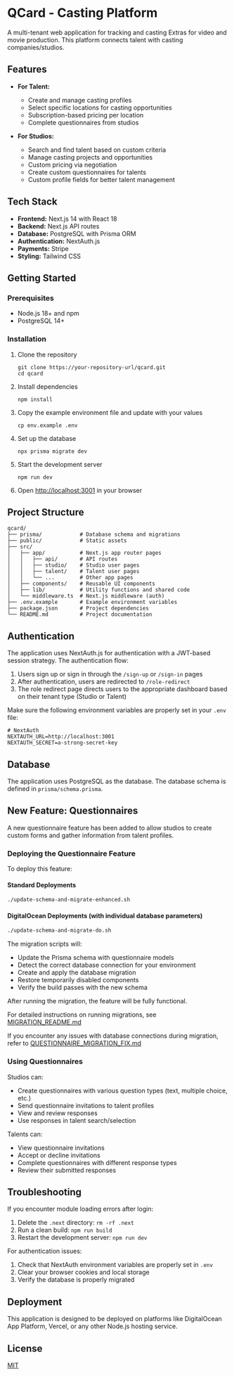 # QCard - Casting Platform

A multi-tenant web application for tracking and casting Extras for video and movie production. This platform connects talent with casting companies/studios.

## Features

- **For Talent:**
  - Create and manage casting profiles
  - Select specific locations for casting opportunities
  - Subscription-based pricing per location
  - Complete questionnaires from studios
  
- **For Studios:**
  - Search and find talent based on custom criteria
  - Manage casting projects and opportunities
  - Custom pricing via negotiation
  - Create custom questionnaires for talents
  - Custom profile fields for better talent management

## Tech Stack

- **Frontend:** Next.js 14 with React 18
- **Backend:** Next.js API routes
- **Database:** PostgreSQL with Prisma ORM
- **Authentication:** NextAuth.js
- **Payments:** Stripe
- **Styling:** Tailwind CSS

## Getting Started

### Prerequisites

- Node.js 18+ and npm
- PostgreSQL 14+

### Installation

1. Clone the repository
   ```
   git clone https://your-repository-url/qcard.git
   cd qcard
   ```

2. Install dependencies
   ```
   npm install
   ```

3. Copy the example environment file and update with your values
   ```
   cp env.example .env
   ```

4. Set up the database
   ```
   npx prisma migrate dev
   ```

5. Start the development server
   ```
   npm run dev
   ```

6. Open [http://localhost:3001](http://localhost:3001) in your browser

## Project Structure

```
qcard/
├── prisma/            # Database schema and migrations
├── public/            # Static assets
├── src/
│   ├── app/           # Next.js app router pages
│   │   ├── api/       # API routes
│   │   ├── studio/    # Studio user pages
│   │   ├── talent/    # Talent user pages
│   │   └── ...        # Other app pages
│   ├── components/    # Reusable UI components
│   ├── lib/           # Utility functions and shared code
│   └── middleware.ts  # Next.js middleware (auth)
├── .env.example       # Example environment variables
├── package.json       # Project dependencies
└── README.md          # Project documentation
```

## Authentication

The application uses NextAuth.js for authentication with a JWT-based session strategy. The authentication flow:

1. Users sign up or sign in through the `/sign-up` or `/sign-in` pages
2. After authentication, users are redirected to `/role-redirect`
3. The role redirect page directs users to the appropriate dashboard based on their tenant type (Studio or Talent)

Make sure the following environment variables are properly set in your `.env` file:

```
# NextAuth
NEXTAUTH_URL=http://localhost:3001
NEXTAUTH_SECRET=a-strong-secret-key
```

## Database

The application uses PostgreSQL as the database. The database schema is defined in `prisma/schema.prisma`.

## New Feature: Questionnaires

A new questionnaire feature has been added to allow studios to create custom forms and gather information from talent profiles. 

### Deploying the Questionnaire Feature

To deploy this feature:

#### Standard Deployments
```bash
./update-schema-and-migrate-enhanced.sh
```

#### DigitalOcean Deployments (with individual database parameters)
```bash
./update-schema-and-migrate-do.sh
```

The migration scripts will:
- Update the Prisma schema with questionnaire models
- Detect the correct database connection for your environment
- Create and apply the database migration
- Restore temporarily disabled components
- Verify the build passes with the new schema

After running the migration, the feature will be fully functional.

For detailed instructions on running migrations, see [MIGRATION_README.md](MIGRATION_README.md)

If you encounter any issues with database connections during migration, refer to [QUESTIONNAIRE_MIGRATION_FIX.md](QUESTIONNAIRE_MIGRATION_FIX.md)

### Using Questionnaires

Studios can:
- Create questionnaires with various question types (text, multiple choice, etc.)
- Send questionnaire invitations to talent profiles
- View and review responses
- Use responses in talent search/selection

Talents can:
- View questionnaire invitations
- Accept or decline invitations
- Complete questionnaires with different response types
- Review their submitted responses

## Troubleshooting

If you encounter module loading errors after login:
1. Delete the `.next` directory: `rm -rf .next`
2. Run a clean build: `npm run build`
3. Restart the development server: `npm run dev`

For authentication issues:
1. Check that NextAuth environment variables are properly set in `.env`
2. Clear your browser cookies and local storage
3. Verify the database is properly migrated

## Deployment

This application is designed to be deployed on platforms like DigitalOcean App Platform, Vercel, or any other Node.js hosting service.

## License

[MIT](LICENSE)